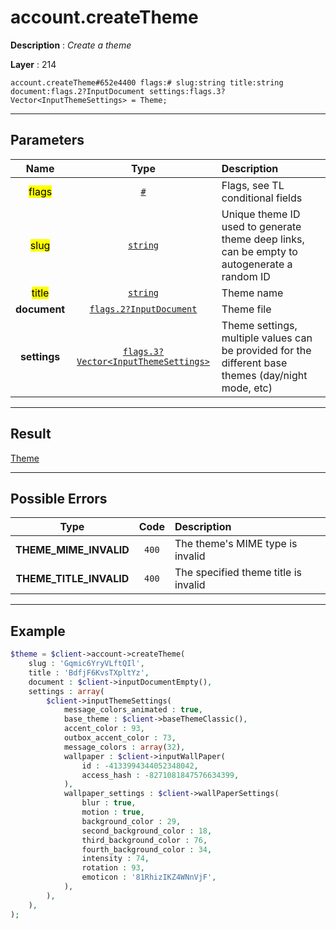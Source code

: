 # account.createTheme

**Description** : *Create a theme*

**Layer** : 214

```tl
account.createTheme#652e4400 flags:# slug:string title:string document:flags.2?InputDocument settings:flags.3?Vector<InputThemeSettings> = Theme;
```

---

## Parameters

| Name | Type | Description |
| :---: | :---: | :--- |
| <mark>flags</mark> | [`#`](type/#) | Flags, see TL conditional fields |
| <mark>slug</mark> | [`string`](type/string) | Unique theme ID used to generate theme deep links, can be empty to autogenerate a random ID |
| <mark>title</mark> | [`string`](type/string) | Theme name |
| **document** | [`flags.2?InputDocument`](type/InputDocument) | Theme file |
| **settings** | [`flags.3?Vector<InputThemeSettings>`](type/InputThemeSettings) | Theme settings, multiple values can be provided for the different base themes (day/night mode, etc) |

---

## Result

[Theme](type/Theme)

---

## Possible Errors

| Type | Code | Description |
| :---: | :---: | :--- |
| **THEME_MIME_INVALID** | `400` | The theme's MIME type is invalid |
| **THEME_TITLE_INVALID** | `400` | The specified theme title is invalid |

---

## Example

```php
$theme = $client->account->createTheme(
	slug : 'Gqmic6YryVLftQIl',
	title : 'BdfjF6KvsTXpltYz',
	document : $client->inputDocumentEmpty(),
	settings : array(
		$client->inputThemeSettings(
			message_colors_animated : true,
			base_theme : $client->baseThemeClassic(),
			accent_color : 93,
			outbox_accent_color : 73,
			message_colors : array(32),
			wallpaper : $client->inputWallPaper(
				id : -4133994344052348042,
				access_hash : -8271081847576634399,
			),
			wallpaper_settings : $client->wallPaperSettings(
				blur : true,
				motion : true,
				background_color : 29,
				second_background_color : 18,
				third_background_color : 76,
				fourth_background_color : 34,
				intensity : 74,
				rotation : 93,
				emoticon : '81RhizIKZ4WNnVjF',
			),
		),
	),
);
```